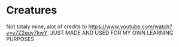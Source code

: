 # Creatures


Not totaly mine, alot of credits to https://www.youtube.com/watch?v=v7Z2euv7kwY.
JUST MADE AND USED FOR MY OWN LEARNING PURPOSES


